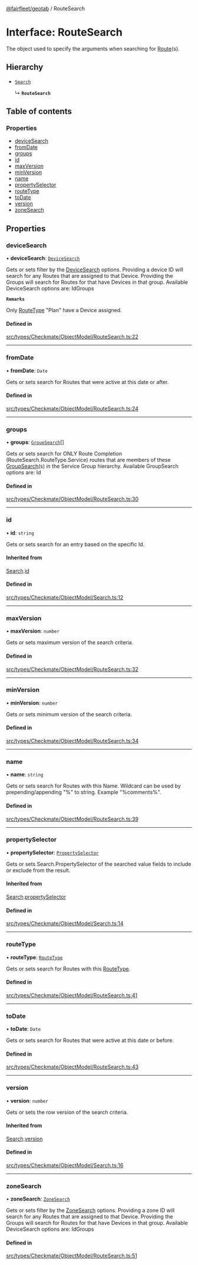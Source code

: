 [@fairfleet/geotab](../README.md) / RouteSearch

# Interface: RouteSearch

The object used to specify the arguments when searching for [Route](Route.md)(s).

## Hierarchy

- [`Search`](Search.md)

  ↳ **`RouteSearch`**

## Table of contents

### Properties

- [deviceSearch](RouteSearch.md#devicesearch)
- [fromDate](RouteSearch.md#fromdate)
- [groups](RouteSearch.md#groups)
- [id](RouteSearch.md#id)
- [maxVersion](RouteSearch.md#maxversion)
- [minVersion](RouteSearch.md#minversion)
- [name](RouteSearch.md#name)
- [propertySelector](RouteSearch.md#propertyselector)
- [routeType](RouteSearch.md#routetype)
- [toDate](RouteSearch.md#todate)
- [version](RouteSearch.md#version)
- [zoneSearch](RouteSearch.md#zonesearch)

## Properties

### deviceSearch

• **deviceSearch**: [`DeviceSearch`](DeviceSearch.md)

Gets or sets filter by the [DeviceSearch](DeviceSearch.md) options. Providing a device ID will
 search for any Routes that are assigned to that Device.
 Providing the Groups will search for Routes for that have Devices in that group.
 Available DeviceSearch options are:
 <list><item><description>Id</description></item><item><description>Groups</description></item></list>

**`Remarks`**

Only [RouteType](../README.md#routetype) "Plan" have a Device assigned.

#### Defined in

[src/types/Checkmate/ObjectModel/RouteSearch.ts:22](https://github.com/fairfleet/geotab/blob/d57d931/src/types/Checkmate/ObjectModel/RouteSearch.ts#L22)

___

### fromDate

• **fromDate**: `Date`

Gets or sets search for Routes that were active at this date or after.

#### Defined in

[src/types/Checkmate/ObjectModel/RouteSearch.ts:24](https://github.com/fairfleet/geotab/blob/d57d931/src/types/Checkmate/ObjectModel/RouteSearch.ts#L24)

___

### groups

• **groups**: [`GroupSearch`](GroupSearch.md)[]

Gets or sets search for ONLY Route Completion (RouteSearch.RouteType.Service) routes that are members of these [GroupSearch](GroupSearch.md)(s) in the Service Group hierarchy.
 Available GroupSearch options are:
 <list><item><description>Id</description></item></list>

#### Defined in

[src/types/Checkmate/ObjectModel/RouteSearch.ts:30](https://github.com/fairfleet/geotab/blob/d57d931/src/types/Checkmate/ObjectModel/RouteSearch.ts#L30)

___

### id

• **id**: `string`

Gets or sets search for an entry based on the specific Id.

#### Inherited from

[Search](Search.md).[id](Search.md#id)

#### Defined in

[src/types/Checkmate/ObjectModel/Search.ts:12](https://github.com/fairfleet/geotab/blob/d57d931/src/types/Checkmate/ObjectModel/Search.ts#L12)

___

### maxVersion

• **maxVersion**: `number`

Gets or sets maximum version of the search criteria.

#### Defined in

[src/types/Checkmate/ObjectModel/RouteSearch.ts:32](https://github.com/fairfleet/geotab/blob/d57d931/src/types/Checkmate/ObjectModel/RouteSearch.ts#L32)

___

### minVersion

• **minVersion**: `number`

Gets or sets minimum version of the search criteria.

#### Defined in

[src/types/Checkmate/ObjectModel/RouteSearch.ts:34](https://github.com/fairfleet/geotab/blob/d57d931/src/types/Checkmate/ObjectModel/RouteSearch.ts#L34)

___

### name

• **name**: `string`

Gets or sets search for Routes with this Name. Wildcard can be used by prepending/appending "%" to string. Example
 "%comments%".

#### Defined in

[src/types/Checkmate/ObjectModel/RouteSearch.ts:39](https://github.com/fairfleet/geotab/blob/d57d931/src/types/Checkmate/ObjectModel/RouteSearch.ts#L39)

___

### propertySelector

• **propertySelector**: [`PropertySelector`](PropertySelector.md)

Gets or sets Search.PropertySelector of the searched value fields to include or exclude from the result.

#### Inherited from

[Search](Search.md).[propertySelector](Search.md#propertyselector)

#### Defined in

[src/types/Checkmate/ObjectModel/Search.ts:14](https://github.com/fairfleet/geotab/blob/d57d931/src/types/Checkmate/ObjectModel/Search.ts#L14)

___

### routeType

• **routeType**: [`RouteType`](../README.md#routetype)

Gets or sets search for Routes with this [RouteType](../README.md#routetype).

#### Defined in

[src/types/Checkmate/ObjectModel/RouteSearch.ts:41](https://github.com/fairfleet/geotab/blob/d57d931/src/types/Checkmate/ObjectModel/RouteSearch.ts#L41)

___

### toDate

• **toDate**: `Date`

Gets or sets search for Routes that were active at this date or before.

#### Defined in

[src/types/Checkmate/ObjectModel/RouteSearch.ts:43](https://github.com/fairfleet/geotab/blob/d57d931/src/types/Checkmate/ObjectModel/RouteSearch.ts#L43)

___

### version

• **version**: `number`

Gets or sets the row version of the search criteria.

#### Inherited from

[Search](Search.md).[version](Search.md#version)

#### Defined in

[src/types/Checkmate/ObjectModel/Search.ts:16](https://github.com/fairfleet/geotab/blob/d57d931/src/types/Checkmate/ObjectModel/Search.ts#L16)

___

### zoneSearch

• **zoneSearch**: [`ZoneSearch`](ZoneSearch.md)

Gets or sets filter by the [ZoneSearch](ZoneSearch.md) options. Providing a zone ID will
 search for any Routes that are assigned to that Device.
 Providing the Groups will search for Routes for that have Devices in that group.
 Available DeviceSearch options are:
 <list><item><description>Id</description></item><item><description>Groups</description></item></list>

#### Defined in

[src/types/Checkmate/ObjectModel/RouteSearch.ts:51](https://github.com/fairfleet/geotab/blob/d57d931/src/types/Checkmate/ObjectModel/RouteSearch.ts#L51)
